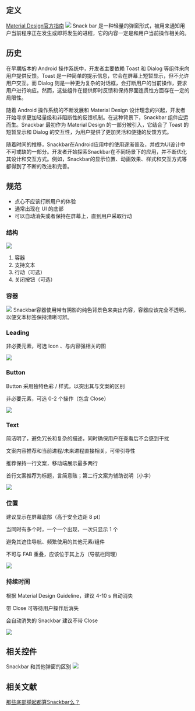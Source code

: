## 定义
[Material Design官方指南](https://m3.material.io/components/snackbar/overview)
![](https://qhdtc.oss-cn-chengdu.aliyuncs.com/obsidian/202404231019326.png)
Snack bar 是一种轻量的弹窗形式，被用来通知用户当前程序正在发生或即将发生的进程，它的内容一定是和用户当前操作相关的。

## 历史
在早期版本的 Android 操作系统中，开发者主要依赖 Toast 和 Dialog 等组件来向用户提供反馈。Toast 是一种简单的提示信息，它会在屏幕上短暂显示，但不允许用户交互。而 Dialog 则是一种更为复杂的对话框，会打断用户的当前操作，要求用户进行响应。然而，这些组件在提供即时反馈和保持界面连贯性方面存在一定的局限性。

随着 Android 操作系统的不断发展和 Material Design 设计理念的兴起，开发者开始寻求更加轻量级和非阻断性的反馈机制。在这种背景下，Snackbar 组件应运而生。Snackbar 最初作为 Material Design 的一部分被引入，它结合了 Toast 的短暂显示和 Dialog 的交互性，为用户提供了更加灵活和便捷的反馈方式。

随着时间的推移，Snackbar在Android应用中的使用逐渐普及，并成为UI设计中不可或缺的一部分。开发者开始探索Snackbar在不同场景下的应用，并不断优化其设计和交互方式。例如，Snackbar的显示位置、动画效果、样式和交互方式等都得到了不断的改进和完善。


## 规范

- 点心不应该打断用户的体验
- 通常出现在 UI 的底部
- 可以自动消失或者保持在屏幕上，直到用户采取行动


### 结构
![](https://qhdtc.oss-cn-chengdu.aliyuncs.com/obsidian/202404231020558.png)
1. 容器
2. 支持文本
3. 行动（可选）
4. 关闭按钮（可选）
### 容器
![](https://qhdtc.oss-cn-chengdu.aliyuncs.com/obsidian/202404231023819.png)
Snackbar容器使用带有阴影的纯色背景色来突出内容，容器应该完全不透明，以便文本标签保持清晰可辨。

### Leading

非必要元素，可选 Icon 、与内容强相关的图

![](https://mmbiz.qpic.cn/sz_mmbiz_png/7HrnvSgNWHQYLictJf1L38a4mWzlKOxb2j15QBRnCeIkhtbibgAztbPT5ngYFx7xYyUsEynX82SKhq2hwar5CpcA/640?wx_fmt=png&from=appmsg)

### Button

Button 采用独特色彩 / 样式，以突出其与文案的区别

非必要元素，可选 0-2 个操作（包含 Close）

![](https://mmbiz.qpic.cn/sz_mmbiz_png/7HrnvSgNWHQYLictJf1L38a4mWzlKOxb2TzxqdiaxMialbSXouPWicsjldiauibrdLqS0ZIIsBXBQ5pxyJ3JwQibVU4iag/640?wx_fmt=png&from=appmsg)

### Text

简洁明了，避免冗长和复杂的描述，同时确保用户在查看后不会感到干扰

文案内容推荐和当前进程/未来进程直接相关，可带引导性

推荐保持一行文案，移动端展示最多两行

首行文案推荐为标题，言简意赅；第二行文案为辅助说明（小字）

![](https://mmbiz.qpic.cn/sz_mmbiz_png/7HrnvSgNWHQYLictJf1L38a4mWzlKOxb2fSEFKKJEL4h0TU3OnOQ1n1fkbSlv6r010WZktUV17vIrnnJIcMjwTQ/640?wx_fmt=png&from=appmsg)

### 位置

建议显示在屏幕底部（高于安全边距 8 pt）

当同时有多个时，一个一个出现，一次只显示 1 个

避免其遮住导航、频繁使用的其他元素/组件

不可与 FAB 重叠，应该位于其上方（导航栏同理）

![](https://mmbiz.qpic.cn/sz_mmbiz_png/7HrnvSgNWHQYLictJf1L38a4mWzlKOxb2SJ37XaCIoVYjYzVqsuSE5p26wqLI2LIrG0BeWmeSdfDKrqN0SAibvlw/640?wx_fmt=png&from=appmsg)

### 持续时间

根据 Material Design Guideline，建议 4-10 s 自动消失

带 Close 可等待用户操作后消失

会自动消失的 Snackbar 建议不带 Close

![](https://mmbiz.qpic.cn/sz_mmbiz_png/7HrnvSgNWHQYLictJf1L38a4mWzlKOxb2mwdf7Adibh7iacKiaz5RJ4Bj5XPkSA3kd9DnUbPRwDbGpt12DlOsmgO5w/640?wx_fmt=png&from=appmsg)


## 相关控件
Snackbar 和其他弹窗的区别
![](https://qhdtc.oss-cn-chengdu.aliyuncs.com/obsidian/202404231007332.png)


## 相关文献

[那些底部弹起都算Snackbar么？](https://mp.weixin.qq.com/s/wwPlBrvc1YbdYJhReGxTJA)
